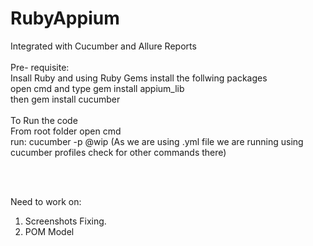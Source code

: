 # RubyAppium
Integrated with Cucumber and Allure Reports<br>
<br>
Pre- requisite:<br>
Insall Ruby and using Ruby Gems install the follwing packages<br>
open cmd and type gem install appium_lib <br>
then gem install cucumber<br>
<br>
To Run the code<br>
From root folder open cmd<br>
run: cucumber -p @wip (As we are using .yml file we are running using cucumber profiles check for other commands there)<br>

<br>
<br>

Need to work on:<br>
1. Screenshots Fixing.<br>
2. POM Model <br>
